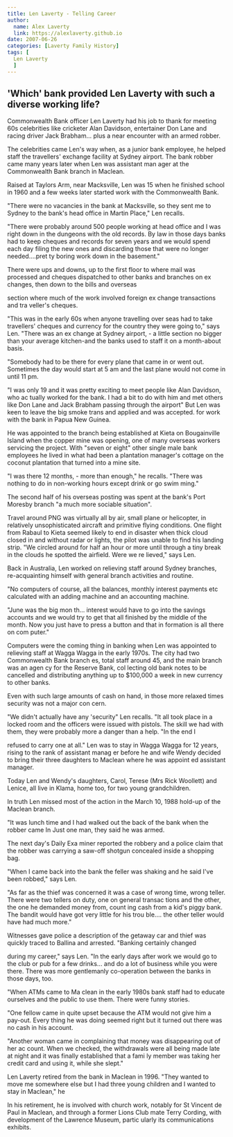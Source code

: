 ```yaml
---
title: Len Laverty - Telling Career 
author:
  name: Alex Laverty
  link: https://alexlaverty.github.io
date: 2007-06-26
categories: [Laverty Family History]
tags: [
  Len Laverty
  ]
---
```


## 'Which' bank provided Len Laverty with such a diverse working life?

Commonwealth Bank officer Len Laverty had his job to thank for meeting 60s celebrities like cricketer Alan Davidson, entertainer Don Lane and racing driver Jack Brabham... plus a near encounter with an armed robber.

The celebrities came Len's way when, as a junior bank employee, he helped staff the travellers' exchange facility at Sydney airport. The bank robber came many years later when Len was assistant man ager at the Commonwealth Bank branch in Maclean.

Raised at Taylors Arm, near Macksville, Len was 15 when he finished school in 1960 and a few weeks later started work with the Commonwealth Bank.

"There were no vacancies in the bank at Macksville, so they sent me to Sydney to the bank's head office in Martin Place," Len recalls.

"There were probably around 500 people working at head office and I was right down in the dungeons with the old records. By law in those days banks had to keep cheques and records for seven years and we would spend each day filing the new ones and discarding those that were no longer needed....pret ty boring work down in the basement."

There were ups and downs, up to the first floor to where mail was processed and cheques dispatched to other banks and branches on ex changes, then down to the bills and overseas

section where much of the work involved foreign ex change transactions and tra veller's cheques.

"This was in the early 60s when anyone travelling over seas had to take travellers' cheques and currency for the country they were going to," says Len. "There was an ex change at Sydney airport, - a little section no bigger than your average kitchen-and the banks used to staff it on a month-about basis.

"Somebody had to be there for every plane that came in or went out. Sometimes the day would start at 5 am and the last plane would not come in until 11 pm.

"I was only 19 and it was pretty exciting to meet people like Alan Davidson, who ac tually worked for the bank. I had a bit to do with him and met others like Don Lane and Jack Brabham passing through the airport" But Len was keen to leave the big smoke trans and applied and was accepted. for work with the bank in Papua New Guinea.

He was appointed to the branch being established at Kieta on Bougainville Island when the copper mine was opening, one of many overseas workers servicing the project. With "seven or eight" other single male bank employees he lived in what had been a plantation manager's cottage on the coconut plantation that turned into a mine site.

"I was there 12 months, - more than enough," he recalls. "There was nothing to do in non-working hours except drink or go swim ming."

The second half of his overseas posting was spent at the bank's Port Moresby branch "a much more sociable situation".

Travel around PNG was virtually all by air, small plane or helicopter, in relatively unsophisticated aircraft and primitive flying conditions. One flight from Rabaul to Kieta seemed likely to end in disaster when thick cloud closed in and without radar or lights, the pilot was unable to find his landing strip. "We circled around for half an hour or more until through a tiny break in the clouds he spotted the airfield. Were we re lieved," says Len.

Back in Australia, Len worked on relieving staff around Sydney branches, re-acquainting himself with general branch activities and routine.

"No computers of course, all the balances, monthly interest payments etc calculated with an adding machine and an accounting machine.

"June was the big mon th... interest would have to go into the savings accounts and we would try to get that all finished by the middle of the month. Now you just have to press a button and that in formation is all there on com puter."

Computers were the coming thing in banking when Len was appointed to relieving staff at Wagga Wagga in the early 1970s. The city had two Commonwealth Bank branch es, total staff around 45, and the main branch was an agen cy for the Reserve Bank, col lecting old bank notes to be cancelled and distributing anything up to $100,000 a week in new currency to other banks.

Even with such large amounts of cash on hand, in those more relaxed times security was not a major con cern.

"We didn't actually have any 'security" Len recalls. "It all took place in a locked room and the officers were issued with pistols. The skill we had with them, they were probably more a danger than a help. "In the end I

refused to carry one at all." Len was to stay in Wagga Wagga for 12 years, rising to the rank of assistant manag er before he and wife Wendy decided to bring their three daughters to Maclean where he was appoint ed assistant manager.

Today Len and Wendy's daughters, Carol, Terese (Mrs Rick Woollett) and Lenice, all live in Klama, home too, for two young grandchildren.

In truth Len missed most of the action in the March 10, 1988 hold-up of the Maclean branch.

"It was lunch time and I had walked out the back of the bank when the robber came In Just one man, they said he was armed.

The next day's Daily Exa miner reported the robbery and a police claim that the robber was carrying a saw-off shotgun concealed inside a shopping bag.

"When I came back into the bank the feller was shaking and he said I've been robbed," says Len.

"As far as the thief was concerned it was a case of wrong time, wrong teller. There were two tellers on duty, one on general transac tions and the other, the one he demanded money from, count ing cash from a kid's piggy bank. The bandit would have got very little for his trou ble.... the other teller would have had much more."

Witnesses gave police a description of the getaway car and thief was quickly traced to Ballina and arrested. "Banking certainly changed

during my career," says Len. "In the early days after work we would go to the club or pub for a few drinks... and do a lot of business while you were there. There was more gentlemanly co-operation between the banks in those days, too.

"When ATMs came to Ma clean in the early 1980s bank staff had to educate ourselves and the public to use them. There were funny stories.

"One fellow came in quite upset because the ATM would not give him a pay-out. Every thing he was doing seemed right but it turned out there was no cash in his account.

"Another woman came in complaining that money was disappearing out of her ac count. When we checked, the withdrawals were all being made late at night and it was finally established that a fami ly member was taking her credit card and using it, while she slept."

Len Laverty retired from the bank in Maclean in 1996. "They wanted to move me somewhere else but I had three young children and I wanted to stay in Maclean," he

In his retirement, he is involved with church work, notably for St Vincent de Paul in Maclean, and through a former Lions Club mate Terry Cording, with development of the Lawrence Museum, partic ularly its communications exhibits.